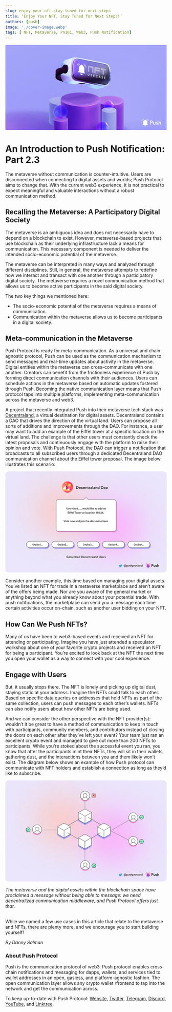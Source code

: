 ```yaml
---
slug: enjoy-your-nft-stay-tuned-for-next-steps
title: ‘Enjoy Your NFT, Stay Tuned for Next Steps!’
authors: [push]
image: './cover-image.webp'
tags: [ NFT, Metaverse, Pn101, Web3, Push Notification]
---
```



![Cover image of Enjoy Your NFT, Stay Tuned for Next Steps!](./cover-image.webp)

<!--customheaderpoint-->
# An Introduction to Push Notification: Part 2.3<br/>

The metaverse without communication is counter-intuitive. Users are disconnected when connecting to digital assets and worlds; Push Protocol aims to change that. With the current web3 experience, it is not practical to expect meaningful and valuable interactions without a robust communication method.

<!--truncate-->

## Recalling the Metaverse: A Participatory Digital Society
The metaverse is an ambiguous idea and does not necessarily have to depend on a blockchain to exist. However, metaverse-based projects that use blockchain as their underlying infrastructure lack a means for communication. This necessary component is needed to deliver the intended socio-economic potential of the metaverse.

The metaverse can be interpreted in many ways and analyzed through different disciplines. Still, in general, the metaverse attempts to redefine how we interact and transact with one another through a participatory digital society. The metaverse requires a novel communication method that allows us to become active participants in the said digital society.

The two key things we mentioned here:

- The socio-economic potential of the metaverse requires a means of communication.
- Communication within the metaverse allows us to become participants in a digital society.

## Meta-communication in the Metaverse
Push Protocol is ready for meta-communication. As a universal and chain-agnostic protocol, Push can be used as the communication mechanism to send messages and real-time updates about activity in the metaverse. Digital entities within the metaverse can cross-communicate with one another. Creators can benefit from the frictionless experience of Push by forming direct communication channels with their audiences. Users can schedule actions in the metaverse based on automatic updates fostered through Push. Becoming the native communication layer means that Push protocol taps into multiple platforms, implementing meta-communication across the metaverse and web3.

A project that recently integrated Push into their metaverse tech stack was [Decentraland](https://medium.com/u/98348dd48afe?source=post_page-----7efbda6d9b80--------------------------------), a virtual destination for digital assets. Decentraland contains a DAO that drives the direction of the virtual land. Users can propose all sorts of additions and improvements through the DAO. For instance, a user may want to add an example of the Eiffel tower at a specific location on the virtual land. The challenge is that other users must constantly check the latest proposals and continuously engage with the platform to raise their opinion and vote. With Push Protocol, the DAO can trigger a notification that broadcasts to all subscribed users through a dedicated Decentraland DAO communication channel about the Eiffel tower proposal. The image below illustrates this scenario:

![Decentraland](./image-1.webp)

Consider another example, this time based on managing your digital assets. You’ve listed an NFT for trade in a metaverse marketplace and aren’t aware of the offers being made. Nor are you aware of the general market or anything beyond what you already know about your potential trade. With push notifications, the marketplace can send you a message each time certain activities occur on-chain, such as another user bidding on your NFT.

## How Can We Push NFTs?
Many of us have been to web3-based events and received an NFT for attending or participating. Imagine you have just attended a speculator workshop about one of your favorite crypto projects and received an NFT for being a participant. You’re excited to look back at the NFT the next time you open your wallet as a way to connect with your cool experience.

## Engage with Users
But, it usually stops there. The NFT is lonely and picking up digital dust, staying static at your address. Imagine the NFTs could talk to each other. Based on specific data queries on addresses that hold NFTs as part of the same collection, users can push messages to each other’s wallets. NFTs can also notify users about how other NFTs are being used.

And we can consider the other perspective with the NFT provider(s): wouldn’t it be great to have a method of communication to keep in touch with participants, community members, and contributors instead of closing the doors on each other after they’ve left your event? Your team just ran an excellent crypto event and managed to give out more than 200 NFTs to participants. While you’re stoked about the successful event you ran, you know that after the participants mint their NFTs, they will sit in their wallets, gathering dust, and the interactions between you and them likely won’t exist. The diagram below shows an example of how Push protocol can communicate with NFT holders and establish a connection as long as they’d like to subscribe.

![Engage With Users](./image-2.webp)

<i>The metaverse and the digital assets within the blockchain space have proclaimed a message without being able to message: we need decentralized communication middleware, and Push Protocol offers just that.</i><br/><br/>

While we named a few use cases in this article that relate to the metaverse and NFTs, there are plenty more, and we encourage you to start building yourself!

<i>By Danny Salman</i>

### About Push Protocol

Push is the communication protocol of web3. Push protocol enables cross-chain notifications and messaging for dapps, wallets, and services tied to wallet addresses in an open, gasless, and platform-agnostic fashion. The open communication layer allows any crypto wallet /frontend to tap into the network and get the communication across.

To keep up-to-date with Push Protocol: [Website](https://push.org/), [Twitter](https://twitter.com/pushprotocol), [Telegram](https://t.me/epnsproject), [Discord](https://discord.gg/pushprotocol), [YouTube](https://www.youtube.com/c/EthereumPushNotificationService), and [Linktree](https://linktr.ee/pushprotocol).

